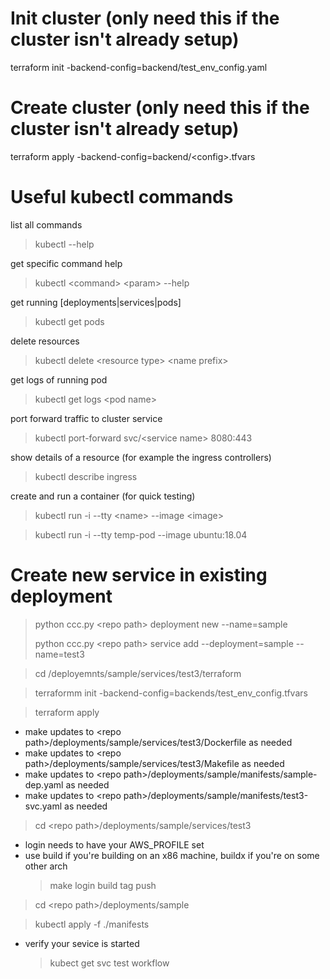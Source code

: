 # Init cluster (only need this if the cluster isn't already setup)

terraform init -backend-config=backend/test_env_config.yaml

# Create cluster (only need this if the cluster isn't already setup)

terraform apply -backend-config=backend/\<config\>.tfvars

# Useful kubectl commands

list all commands

> kubectl --help

get specific command help

> kubectl \<command\> \<param\> --help

get running [deployments|services|pods]

> kubectl get pods

delete resources

> kubectl delete \<resource type\> \<name prefix\>

get logs of running pod

> kubectl get logs \<pod name\>

port forward traffic to cluster service

> kubectl port-forward svc/\<service name\> 8080:443

show details of a resource (for example the ingress controllers)

> kubectl describe ingress

create and run a container (for quick testing)

> kubectl run -i --tty \<name\> --image \<image\>

> kubectl run -i --tty temp-pod --image ubuntu:18.04

# Create new service in existing deployment

> python ccc.py \<repo path\> deployment new --name=sample
>
> python ccc.py \<repo path\> service add --deployment=sample --name=test3

> cd <repo path>/deployemnts/sample/services/test3/terraform

> terraformm init -backend-config=backends/test_env_config.tfvars

> terraform apply

- make updates to \<repo path\>/deployments/sample/services/test3/Dockerfile as needed
- make updates to \<repo path\>/deployments/sample/services/test3/Makefile as needed
- make updates to \<repo path\>/deployments/sample/manifests/sample-dep.yaml as needed
- make updates to \<repo path\>/deployments/sample/manifests/test3-svc.yaml as needed

> cd \<repo path\>/deployments/sample/services/test3

- login needs to have your AWS_PROFILE set
- use build if you're building on an x86 machine, buildx if you're on some other arch
  > make login build tag push

> cd \<repo path\>/deployments/sample

> kubectl apply -f ./manifests

- verify your sevice is started
  > kubect get svc
test workflow
